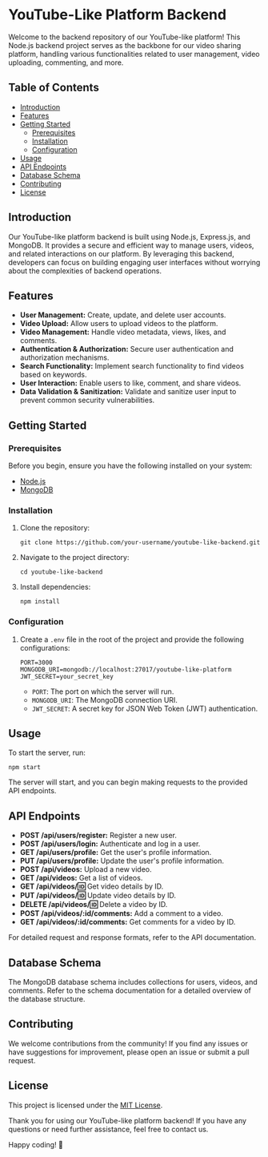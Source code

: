 # YouTube-Like Platform Backend

Welcome to the backend repository of our YouTube-like platform! This Node.js backend project serves as the backbone for our video sharing platform, handling various functionalities related to user management, video uploading, commenting, and more.

## Table of Contents

- [Introduction](#introduction)
- [Features](#features)
- [Getting Started](#getting-started)
  - [Prerequisites](#prerequisites)
  - [Installation](#installation)
  - [Configuration](#configuration)
- [Usage](#usage)
- [API Endpoints](#api-endpoints)
- [Database Schema](#database-schema)
- [Contributing](#contributing)
- [License](#license)

## Introduction

Our YouTube-like platform backend is built using Node.js, Express.js, and MongoDB. It provides a secure and efficient way to manage users, videos, and related interactions on our platform. By leveraging this backend, developers can focus on building engaging user interfaces without worrying about the complexities of backend operations.

## Features

- **User Management:** Create, update, and delete user accounts.
- **Video Upload:** Allow users to upload videos to the platform.
- **Video Management:** Handle video metadata, views, likes, and comments.
- **Authentication & Authorization:** Secure user authentication and authorization mechanisms.
- **Search Functionality:** Implement search functionality to find videos based on keywords.
- **User Interaction:** Enable users to like, comment, and share videos.
- **Data Validation & Sanitization:** Validate and sanitize user input to prevent common security vulnerabilities.

## Getting Started

### Prerequisites

Before you begin, ensure you have the following installed on your system:

- [Node.js](https://nodejs.org/)
- [MongoDB](https://www.mongodb.com/)

### Installation

1. Clone the repository:

   ```
   git clone https://github.com/your-username/youtube-like-backend.git
   ```

2. Navigate to the project directory:

   ```
   cd youtube-like-backend
   ```

3. Install dependencies:

   ```
   npm install
   ```

### Configuration

1. Create a `.env` file in the root of the project and provide the following configurations:

   ```
   PORT=3000
   MONGODB_URI=mongodb://localhost:27017/youtube-like-platform
   JWT_SECRET=your_secret_key
   ```

   - `PORT`: The port on which the server will run.
   - `MONGODB_URI`: The MongoDB connection URI.
   - `JWT_SECRET`: A secret key for JSON Web Token (JWT) authentication.

## Usage

To start the server, run:

```
npm start
```

The server will start, and you can begin making requests to the provided API endpoints.

## API Endpoints

- **POST /api/users/register:** Register a new user.
- **POST /api/users/login:** Authenticate and log in a user.
- **GET /api/users/profile:** Get the user's profile information.
- **PUT /api/users/profile:** Update the user's profile information.
- **POST /api/videos:** Upload a new video.
- **GET /api/videos:** Get a list of videos.
- **GET /api/videos/:id:** Get video details by ID.
- **PUT /api/videos/:id:** Update video details by ID.
- **DELETE /api/videos/:id:** Delete a video by ID.
- **POST /api/videos/:id/comments:** Add a comment to a video.
- **GET /api/videos/:id/comments:** Get comments for a video by ID.

For detailed request and response formats, refer to the API documentation.

## Database Schema

The MongoDB database schema includes collections for users, videos, and comments. Refer to the schema documentation for a detailed overview of the database structure.

## Contributing

We welcome contributions from the community! If you find any issues or have suggestions for improvement, please open an issue or submit a pull request.

## License

This project is licensed under the [MIT License](LICENSE).

Thank you for using our YouTube-like platform backend! If you have any questions or need further assistance, feel free to contact us.

Happy coding! 🚀